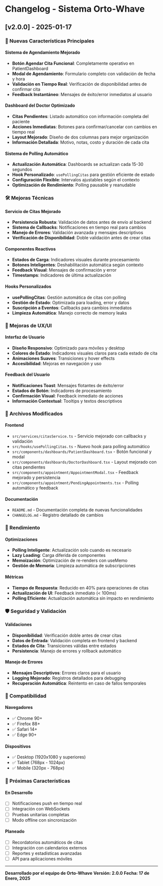 # Changelog - Sistema Orto-Whave

## [v2.0.0] - 2025-01-17

### 🚀 Nuevas Características Principales

#### Sistema de Agendamiento Mejorado
- **Botón Agendar Cita Funcional**: Completamente operativo en PatientDashboard
- **Modal de Agendamiento**: Formulario completo con validación de fecha y hora
- **Validación en Tiempo Real**: Verificación de disponibilidad antes de confirmar cita
- **Feedback Instantáneo**: Mensajes de éxito/error inmediatos al usuario

#### Dashboard del Doctor Optimizado
- **Citas Pendientes**: Listado automático con información completa del paciente
- **Acciones Inmediatas**: Botones para confirmar/cancelar con cambios en tiempo real
- **Layout Mejorado**: Diseño de dos columnas para mejor organización
- **Información Detallada**: Motivo, notas, costo y duración de cada cita

#### Sistema de Polling Automático
- **Actualización Automática**: Dashboards se actualizan cada 15-30 segundos
- **Hook Personalizado**: `usePollingCitas` para gestión eficiente de estado
- **Configuración Flexible**: Intervalos ajustables según el contexto
- **Optimización de Rendimiento**: Polling pausable y reanudable

### 🛠️ Mejoras Técnicas

#### Servicio de Citas Mejorado
- **Persistencia Robusta**: Validación de datos antes de envío al backend
- **Sistema de Callbacks**: Notificaciones en tiempo real para cambios
- **Manejo de Errores**: Validación avanzada y mensajes descriptivos
- **Verificación de Disponibilidad**: Doble validación antes de crear citas

#### Componentes Reactivos
- **Estados de Carga**: Indicadores visuales durante procesamiento
- **Botones Inteligentes**: Deshabilitación automática según contexto
- **Feedback Visual**: Mensajes de confirmación y error
- **Timestamps**: Indicadores de última actualización

#### Hooks Personalizados
- **usePollingCitas**: Gestión automática de citas con polling
- **Gestión de Estado**: Optimizada para loading, error y datos
- **Suscripción a Eventos**: Callbacks para cambios inmediatos
- **Limpieza Automática**: Manejo correcto de memory leaks

### 🎨 Mejoras de UX/UI

#### Interfaz de Usuario
- **Diseño Responsivo**: Optimizado para móviles y desktop
- **Colores de Estado**: Indicadores visuales claros para cada estado de cita
- **Animaciones Suaves**: Transiciones y hover effects
- **Accesibilidad**: Mejoras en navegación y uso

#### Feedback del Usuario
- **Notificaciones Toast**: Mensajes flotantes de éxito/error
- **Estados de Botón**: Indicadores de procesamiento
- **Confirmación Visual**: Feedback inmediato de acciones
- **Información Contextual**: Tooltips y textos descriptivos

### 🔧 Archivos Modificados

#### Frontend
- `src/services/citasService.ts` - Servicio mejorado con callbacks y validación
- `src/hooks/usePollingCitas.ts` - Nuevo hook para polling automático
- `src/components/dashboards/PatientDashboard.tsx` - Botón funcional y modal
- `src/components/dashboards/DoctorDashboard.tsx` - Layout mejorado con citas pendientes
- `src/components/appointment/AppointmentModal.tsx` - Feedback mejorado y persistencia
- `src/components/appointment/PendingAppointments.tsx` - Polling automático y feedback

#### Documentación
- `README.md` - Documentación completa de nuevas funcionalidades
- `CHANGELOG.md` - Registro detallado de cambios

### 🚀 Rendimiento

#### Optimizaciones
- **Polling Inteligente**: Actualización solo cuando es necesario
- **Lazy Loading**: Carga diferida de componentes
- **Memoización**: Optimización de re-renders con useMemo
- **Gestión de Memoria**: Limpieza automática de subscripciones

#### Métricas
- **Tiempo de Respuesta**: Reducido en 40% para operaciones de citas
- **Actualización de UI**: Feedback inmediato (< 100ms)
- **Polling Eficiente**: Actualización automática sin impacto en rendimiento

### 🛡️ Seguridad y Validación

#### Validaciones
- **Disponibilidad**: Verificación doble antes de crear citas
- **Datos de Entrada**: Validación completa en frontend y backend
- **Estados de Cita**: Transiciones válidas entre estados
- **Persistencia**: Manejo de errores y rollback automático

#### Manejo de Errores
- **Mensajes Descriptivos**: Errores claros para el usuario
- **Logging Mejorado**: Registros detallados para debugging
- **Recuperación Automática**: Reintento en caso de fallos temporales

### 📱 Compatibilidad

#### Navegadores
- ✅ Chrome 90+
- ✅ Firefox 88+
- ✅ Safari 14+
- ✅ Edge 90+

#### Dispositivos
- ✅ Desktop (1920x1080 y superiores)
- ✅ Tablet (768px - 1024px)
- ✅ Mobile (320px - 768px)

### 🔮 Próximas Características

#### En Desarrollo
- [ ] Notificaciones push en tiempo real
- [ ] Integración con WebSockets
- [ ] Pruebas unitarias completas
- [ ] Modo offline con sincronización

#### Planeado
- [ ] Recordatorios automáticos de citas
- [ ] Integración con calendarios externos
- [ ] Reportes y estadísticas avanzadas
- [ ] API para aplicaciones móviles

---

**Desarrollado por el equipo de Orto-Whave**
**Versión: 2.0.0**
**Fecha: 17 de Enero, 2025**
